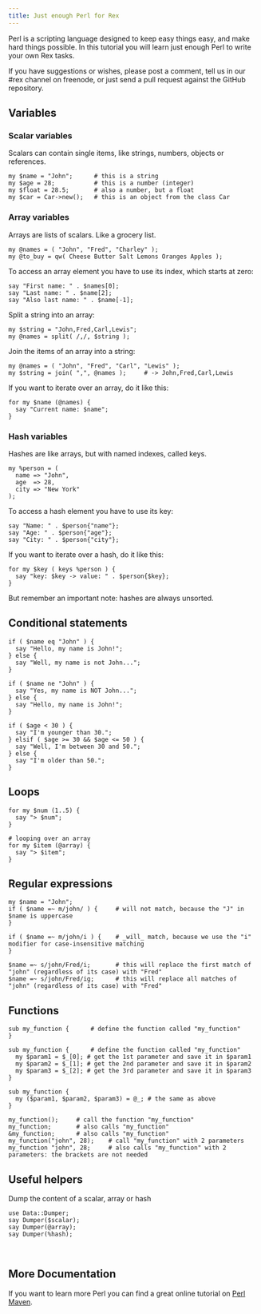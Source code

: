 ```yaml
---
title: Just enough Perl for Rex
---
```


Perl is a scripting language designed to keep easy things easy, and make hard things possible. In this tutorial you will learn just enough Perl to write your own Rex tasks.

If you have suggestions or wishes, please post a comment, tell us in our \#rex channel on freenode, or just send a pull request against the GitHub repository.

## Variables

### Scalar variables

Scalars can contain single items, like strings, numbers, objects or references.

    my $name = "John";      # this is a string
    my $age = 28;           # this is a number (integer)
    my $float = 28.5;       # also a number, but a float
    my $car = Car->new();   # this is an object from the class Car

### Array variables

Arrays are lists of scalars. Like a grocery list.

    my @names = ( "John", "Fred", "Charley" );
    my @to_buy = qw( Cheese Butter Salt Lemons Oranges Apples );

To access an array element you have to use its index, which starts at zero:

    say "First name: " . $names[0];
    say "Last name: " . $name[2];
    say "Also last name: " . $name[-1];

Split a string into an array:

    my $string = "John,Fred,Carl,Lewis";
    my @names = split( /,/, $string );

Join the items of an array into a string:

    my @names = ( "John", "Fred", "Carl", "Lewis" );
    my $string = join( ",", @names );     # -> John,Fred,Carl,Lewis

If you want to iterate over an array, do it like this:

    for my $name (@names) {
      say "Current name: $name";
    }

### Hash variables

Hashes are like arrays, but with named indexes, called keys.

    my %person = (
      name => "John",
      age  => 28,
      city => "New York"
    );

To access a hash element you have to use its key:

    say "Name: " . $person{"name"};
    say "Age: " . $person{"age"};
    say "City: " . $person{"city"};

If you want to iterate over a hash, do it like this:

    for my $key ( keys %person ) {
      say "key: $key -> value: " . $person{$key};
    }

But remember an important note: hashes are always unsorted.

## Conditional statements

    if ( $name eq "John" ) {
      say "Hello, my name is John!";
    } else {
      say "Well, my name is not John...";
    }

    if ( $name ne "John" ) {
      say "Yes, my name is NOT John...";
    } else {
      say "Hello, my name is John!";
    }

    if ( $age < 30 ) {
      say "I'm younger than 30.";
    } elsif ( $age >= 30 && $age <= 50 ) {
      say "Well, I'm between 30 and 50.";
    } else {
      say "I'm older than 50.";
    } 

## Loops

    for my $num (1..5) {
      say "> $num";
    }

    # looping over an array
    for my $item (@array) {
      say "> $item";
    } 

## Regular expressions

    my $name = "John";
    if ( $name =~ m/john/ ) {     # will not match, because the "J" in $name is uppercase
    }

    if ( $name =~ m/john/i ) {    # _will_ match, because we use the "i" modifier for case-insensitive matching
    }

    $name =~ s/john/Fred/i;       # this will replace the first match of "john" (regardless of its case) with "Fred"
    $name =~ s/john/Fred/ig;      # this will replace all matches of "john" (regardless of its case) with "Fred"

## Functions

    sub my_function {      # define the function called "my_function"
    }

    sub my_function {      # define the function called "my_function" 
      my $param1 = $_[0]; # get the 1st parameter and save it in $param1
      my $param2 = $_[1]; # get the 2nd parameter and save it in $param2
      my $param3 = $_[2]; # get the 3rd parameter and save it in $param3
    }

    sub my_function {
      my ($param1, $param2, $param3) = @_; # the same as above
    }

    my_function();     # call the function "my_function"
    my_function;       # also calls "my_function"
    &my_function;      # also calls "my_function"
    my_function("john", 28);    # call "my_function" with 2 parameters
    my_function "john", 28;     # also calls "my_function" with 2 parameters: the brackets are not needed

## Useful helpers

Dump the content of a scalar, array or hash

    use Data::Dumper;
    say Dumper($scalar);
    say Dumper(@array);
    say Dumper(%hash);

 

## More Documentation

If you want to learn more Perl you can find a great online tutorial on [Perl Maven](http://perlmaven.com/perl-tutorial).

 
